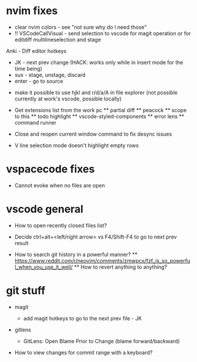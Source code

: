 # nvim fixes

- clear nvim colors - see "not sure why do I need those"
- !! VSCodeCallVisual - send selection to vscode for magit operation or for editdiff multilineselection and stage

Anki - Diff editor hotkeys

- JK - next prev change (HACK: works only while in insert mode for the time being)
- sux - stage, unstage, discard
- enter - go to source

* make it possible to use hjkl and r/d/a/A in file explorer (not possible currently at work's vscode, possible locally)
* Get extensions list from the work pc
  ** partial diff
  ** peacock
  ** scope to this
  ** todo highlight
  ** vscode-styled-components
  ** error lens
  \*\* command runner

* Close and reopen current window command to fix desync issues

* V line selection mode doesn't highlight empty rows

# vspacecode fixes

- Cannot evoke when no files are open

# vscode general

- How to open recently closed files list?

- Decide ctrl+alt+<left/right arrow> vs F4/Shift-F4 to go to next prev result

- How to search git history in a powerful manner?
  ** https://www.reddit.com/r/neovim/comments/zmwpcx/fzf_is_so_powerful_when_you_use_it_well/
  ** How to revert anything to anything?

# git stuff

- magit

  - add magit hotkeys to go to the next prev file - JK

- gitlens

  - GitLens: Open Blame Prior to Change (blame forward/backward)

- How to view changes for commit range with a keyboard?
